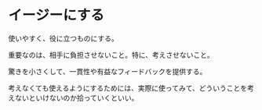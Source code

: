 # イージーにする

使いやすく、役に立つものにする。

重要なのは、相手に負担させないこと。特に、考えさせないこと。

驚きを小さくして、一貫性や有益なフィードバックを提供する。

考えなくても使えるようにするためには、実際に使ってみて、どういうことを考えないといけないのか拾っていくといい。
